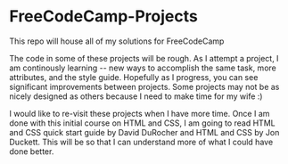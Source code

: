 # FreeCodeCamp-Projects
This repo will house all of my solutions for FreeCodeCamp

The code in some of these projects will be rough. As I attempt a project, I am continously learning --
new ways to accomplish the same task, more attributes, and the style guide. 
Hopefully as I progress, you can see significant improvements between projects. Some projects may not be
as nicely designed as others because I need to make time for my wife :) 

I would like to re-visit these projects when I have more time. Once I am done with this initial course on HTML and CSS,
I am going to read HTML and CSS quick start guide by David DuRocher and HTML and CSS by Jon Duckett. This will be
so that I can understand more of what I could have done better.
